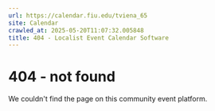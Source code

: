 ```yaml
---
url: https://calendar.fiu.edu/tviena_65
site: Calendar
crawled_at: 2025-05-20T11:07:32.005848
title: 404 - Localist Event Calendar Software
---
```


# 404 - not found
We couldn't find the page on this community event platform.
